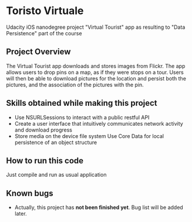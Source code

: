 # Toristo Virtuale
Udacity iOS nanodegree project "Virtual Tourist" app as resulting to "Data Persistence" part of the course 

## Project Overview
The Virtual Tourist app downloads and stores images from Flickr. The app allows users to drop pins on a map, as if they were stops on a tour.
Users will then be able to download pictures for the location and persist both the pictures, and the association of the pictures with the pin.

## Skills obtained while making this project
- Use NSURLSessions to interact with a public restful API
- Create a user interface that intuitively communicates network activity and download progress
- Store media on the device file system Use Core Data for local persistence of an object structure

## How to run this code
Just compile and run as usual application

## Known bugs
- Actually, this project has **not been finished yet**. Bug list will be added later.
